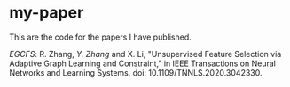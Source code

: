 # my-paper
This are the code for the papers I have published.

*EGCFS*: R. Zhang, *Y. Zhang* and X. Li, "Unsupervised Feature Selection via Adaptive Graph Learning and Constraint," in IEEE Transactions on Neural Networks and Learning Systems, doi: 10.1109/TNNLS.2020.3042330.
